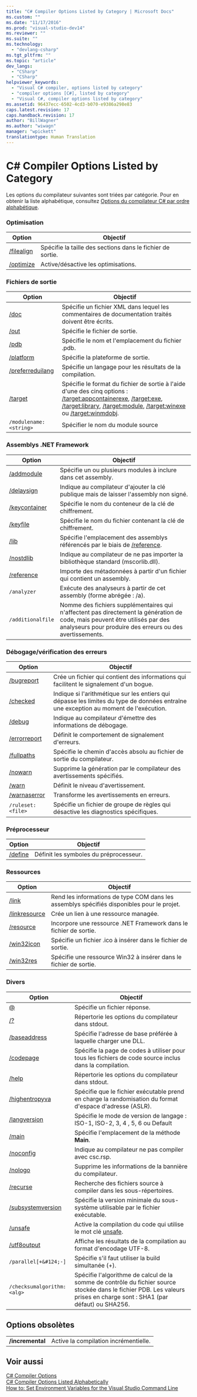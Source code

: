 ```yaml
---
title: "C# Compiler Options Listed by Category | Microsoft Docs"
ms.custom: ""
ms.date: "11/17/2016"
ms.prod: "visual-studio-dev14"
ms.reviewer: ""
ms.suite: ""
ms.technology: 
  - "devlang-csharp"
ms.tgt_pltfrm: ""
ms.topic: "article"
dev_langs: 
  - "CSharp"
  - "CSharp"
helpviewer_keywords: 
  - "Visual C# compiler, options listed by category"
  - "compiler options [C#], listed by category"
  - "Visual C#, compiler options listed by category"
ms.assetid: 96437ecc-6502-4cd3-b070-e9386a298e83
caps.latest.revision: 17
caps.handback.revision: 17
author: "BillWagner"
ms.author: "wiwagn"
manager: "wpickett"
translationtype: Human Translation
---
```

# C# Compiler Options Listed by Category
Les options du compilateur suivantes sont triées par catégorie.  Pour en obtenir la liste alphabétique, consultez [Options du compilateur C\# par ordre alphabétique](../../../csharp/language-reference/compiler-options/listed-alphabetically.md).  
  
### Optimisation  
  
|Option|Objectif|  
|------------|--------------|  
|[\/filealign](../../../csharp/language-reference/compiler-options/filealign-compiler-option.md)|Spécifie la taille des sections dans le fichier de sortie.|  
|[\/optimize](../../../csharp/language-reference/compiler-options/optimize-compiler-option.md)|Active\/désactive les optimisations.|  
  
### Fichiers de sortie  
  
|Option|Objectif|  
|------------|--------------|  
|[\/doc](../../../csharp/language-reference/compiler-options/doc-compiler-option.md)|Spécifie un fichier XML dans lequel les commentaires de documentation traités doivent être écrits.|  
|[\/out](../../../csharp/language-reference/compiler-options/out-compiler-option.md)|Spécifie le fichier de sortie.|  
|[\/pdb](../../../csharp/language-reference/compiler-options/pdb-compiler-option.md)|Spécifie le nom et l'emplacement du fichier .pdb.|  
|[\/platform](../../../csharp/language-reference/compiler-options/platform-compiler-option.md)|Spécifie la plateforme de sortie.|  
|[\/preferreduilang](../../../csharp/language-reference/compiler-options/preferreduilang-compiler-option.md)|Spécifie un langage pour les résultats de la compilation.|  
|[\/target](../../../csharp/language-reference/compiler-options/target-compiler-option.md)|Spécifie le format du fichier de sortie à l'aide d'une des cinq options : [\/target:appcontainerexe](../../../csharp/language-reference/compiler-options/target-appcontainerexe-compiler-option.md), [\/target:exe](../../../csharp/language-reference/compiler-options/target-exe-compiler-option.md), [\/target:library](../../../csharp/language-reference/compiler-options/target-library-compiler-option.md), [\/target:module](../../../csharp/language-reference/compiler-options/target-module-compiler-option.md), [\/target:winexe](../../../csharp/language-reference/compiler-options/target-winexe-compiler-option.md) ou [\/target:winmdobj](../../../csharp/language-reference/compiler-options/target-winmdobj-compiler-option.md).|  
|`/modulename:<string>`|Spécifier le nom du module source|  
  
### Assemblys .NET Framework  
  
|Option|Objectif|  
|------------|--------------|  
|[\/addmodule](../../../csharp/language-reference/compiler-options/addmodule-compiler-option.md)|Spécifie un ou plusieurs modules à inclure dans cet assembly.|  
|[\/delaysign](../../../csharp/language-reference/compiler-options/delaysign-compiler-option.md)|Indique au compilateur d'ajouter la clé publique mais de laisser l'assembly non signé.|  
|[\/keycontainer](../../../csharp/language-reference/compiler-options/keycontainer-compiler-option.md)|Spécifie le nom du conteneur de la clé de chiffrement.|  
|[\/keyfile](../../../csharp/language-reference/compiler-options/keyfile-compiler-option.md)|Spécifie le nom du fichier contenant la clé de chiffrement.|  
|[\/lib](../../../csharp/language-reference/compiler-options/lib-compiler-option.md)|Spécifie l'emplacement des assemblys référencés par le biais de [\/reference](../../../csharp/language-reference/compiler-options/reference-compiler-option.md).|  
|[\/nostdlib](../../../csharp/language-reference/compiler-options/nostdlib-compiler-option.md)|Indique au compilateur de ne pas importer la bibliothèque standard \(mscorlib.dll\).|  
|[\/reference](../../../csharp/language-reference/compiler-options/reference-compiler-option.md)|Importe des métadonnées à partir d'un fichier qui contient un assembly.|  
|`/analyzer`|Exécute des analyseurs à partir de cet assembly \(forme abrégée : \/a\).|  
|`/additionalfile`|Nomme des fichiers supplémentaires qui n'affectent pas directement la génération de code, mais peuvent être utilisés par des analyseurs pour produire des erreurs ou des avertissements.|  
  
### Débogage\/vérification des erreurs  
  
|Option|Objectif|  
|------------|--------------|  
|[\/bugreport](../../../csharp/language-reference/compiler-options/bugreport-compiler-option.md)|Crée un fichier qui contient des informations qui facilitent le signalement d'un bogue.|  
|[\/checked](../../../csharp/language-reference/compiler-options/checked-compiler-option.md)|Indique si l'arithmétique sur les entiers qui dépasse les limites du type de données entraîne une exception au moment de l'exécution.|  
|[\/debug](../../../csharp/language-reference/compiler-options/debug-compiler-option.md)|Indique au compilateur d'émettre des informations de débogage.|  
|[\/errorreport](../../../csharp/language-reference/compiler-options/errorreport-compiler-option.md)|Définit le comportement de signalement d'erreurs.|  
|[\/fullpaths](../../../csharp/language-reference/compiler-options/fullpaths-compiler-option.md)|Spécifie le chemin d'accès absolu au fichier de sortie du compilateur.|  
|[\/nowarn](../../../csharp/language-reference/compiler-options/nowarn-compiler-option.md)|Supprime la génération par le compilateur des avertissements spécifiés.|  
|[\/warn](../../../csharp/language-reference/compiler-options/warn-compiler-option.md)|Définit le niveau d'avertissement.|  
|[\/warnaserror](../../../csharp/language-reference/compiler-options/warnaserror-compiler-option.md)|Transforme les avertissements en erreurs.|  
|`/ruleset:<file>`|Spécifie un fichier de groupe de règles qui désactive les diagnostics spécifiques.|  
  
### Préprocesseur  
  
|Option|Objectif|  
|------------|--------------|  
|[\/define](../../../csharp/language-reference/compiler-options/define-compiler-option.md)|Définit les symboles du préprocesseur.|  
  
### Ressources  
  
|Option|Objectif|  
|------------|--------------|  
|[\/link](../../../csharp/language-reference/compiler-options/link-compiler-option.md)|Rend les informations de type COM dans les assemblys spécifiés disponibles pour le projet.|  
|[\/linkresource](../../../csharp/language-reference/compiler-options/linkresource-compiler-option.md)|Crée un lien à une ressource managée.|  
|[\/resource](../../../csharp/language-reference/compiler-options/resource-compiler-option.md)|Incorpore une ressource .NET Framework dans le fichier de sortie.|  
|[\/win32icon](../../../csharp/language-reference/compiler-options/win32icon-compiler-option.md)|Spécifie un fichier .ico à insérer dans le fichier de sortie.|  
|[\/win32res](../../../csharp/language-reference/compiler-options/win32res-compiler-option.md)|Spécifie une ressource Win32 à insérer dans le fichier de sortie.|  
  
### Divers  
  
|Option|Objectif|  
|------------|--------------|  
|[@](../../../csharp/language-reference/compiler-options/response-file-compiler-option.md)|Spécifie un fichier réponse.|  
|[\/?](../../../csharp/language-reference/compiler-options/help-compiler-option.md)|Répertorie les options du compilateur dans stdout.|  
|[\/baseaddress](../../../csharp/language-reference/compiler-options/baseaddress-compiler-option.md)|Spécifie l'adresse de base préférée à laquelle charger une DLL.|  
|[\/codepage](../../../csharp/language-reference/compiler-options/codepage-compiler-option.md)|Spécifie la page de codes à utiliser pour tous les fichiers de code source inclus dans la compilation.|  
|[\/help](../../../csharp/language-reference/compiler-options/help-compiler-option.md)|Répertorie les options du compilateur dans stdout.|  
|[\/highentropyva](../../../csharp/language-reference/compiler-options/highentropyva-compiler-option.md)|Spécifie que le fichier exécutable prend en charge la randomisation du format d'espace d'adresse \(ASLR\).|  
|[\/langversion](../../../csharp/language-reference/compiler-options/langversion-compiler-option.md)|Spécifie le mode de version de langage : ISO\-1, ISO\-2, 3, 4 , 5, 6 ou Default|  
|[\/main](../../../csharp/language-reference/compiler-options/main-compiler-option.md)|Spécifie l'emplacement de la méthode **Main**.|  
|[\/noconfig](../../../csharp/language-reference/compiler-options/noconfig-compiler-option.md)|Indique au compilateur ne pas compiler avec csc.rsp.|  
|[\/nologo](../../../csharp/language-reference/compiler-options/nologo-compiler-option.md)|Supprime les informations de la bannière du compilateur.|  
|[\/recurse](../../../csharp/language-reference/compiler-options/recurse-compiler-option.md)|Recherche des fichiers source à compiler dans les sous\-répertoires.|  
|[\/subsystemversion](../../../csharp/language-reference/compiler-options/subsystemversion-compiler-option.md)|Spécifie la version minimale du sous\-système utilisable par le fichier exécutable.|  
|[\/unsafe](../../../csharp/language-reference/compiler-options/unsafe-compiler-option.md)|Active la compilation du code qui utilise le mot clé [unsafe](../../../csharp/language-reference/keywords/unsafe.md).|  
|[\/utf8output](../../../csharp/language-reference/compiler-options/utf8output-compiler-option.md)|Affiche les résultats de la compilation au format d'encodage UTF\-8.|  
|`/parallel[+&#124;-]`|Spécifie s'il faut utiliser la build simultanée \(\+\).|  
|`/checksumalgorithm:<alg>`|Spécifie l'algorithme de calcul de la somme de contrôle du fichier source stockée dans le fichier PDB.  Les valeurs prises en charge sont : SHA1 \(par défaut\) ou SHA256.|  
  
## Options obsolètes  
  
|||  
|-|-|  
|**\/incremental**|Active la compilation incrémentielle.|  
  
## Voir aussi  
 [C\# Compiler Options](../../../csharp/language-reference/compiler-options/index.md)   
 [C\# Compiler Options Listed Alphabetically](../../../csharp/language-reference/compiler-options/listed-alphabetically.md)   
 [How to: Set Environment Variables for the Visual Studio Command Line](../../../csharp/language-reference/compiler-options/how-to-set-environment-variables-for-the-visual-studio-command-line.md)